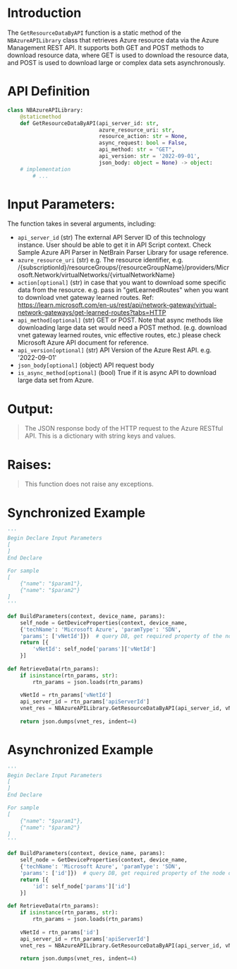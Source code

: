 # Introduction
The `GetResourceDataByAPI` function is a static method of the `NBAzureAPILibrary` class that retrieves Azure resource data via the Azure Management REST API. It supports both GET and POST methods to download resource data, where GET is used to download the resource data, and POST is used to download large or complex data sets asynchronously.

# API Definition
```python
class NBAzureAPILibrary:
    @staticmethod
    def GetResourceDataByAPI(api_server_id: str,
                             azure_resource_uri: str,
                             resource_action: str = None,
                             async_request: bool = False,
                             api_method: str = "GET",
                             api_version: str = '2022-09-01',
                             json_body: object = None) -> object:
    # implementation
        # ...
```

# Input Parameters:
The function takes in several arguments, including:
 - `api_server_id` (str) The external API Server ID of this technology instance. User should be able to get it in API Script context. Check Sample Azure API Parser in NetBrain Parser Library for usage reference.
 - `azure_resource_uri` (str) e.g. The resource identifier, e.g. /{subscriptionId}/resourceGroups/{resourceGroupName}/providers/Microsoft.Network/virtualNetworks/{virtualNetworkName}
 - `action[optional]` (str) in case that you want to download some specific data from the resource. e.g. pass in "getLearnedRoutes" when you want to download vnet gateway learned routes. Ref: https://learn.microsoft.com/en-us/rest/api/network-gateway/virtual-network-gateways/get-learned-routes?tabs=HTTP
 - `api_method[optional]` (str) GET or POST. Note that async methods like downloading large data set would need a POST method. (e.g. download vnet gateway learned routes, vnic effective routes, etc.) please check Microsoft Azure API document for reference.
 - `api_version[optional]` (str) API Version of the Azure Rest API. e.g. '2022-09-01'
 - `json_body[optional]` (object) API request body
 - `is_async_method[optional]` (bool) True if it is async API to download large data set from Azure.

# Output:
> The JSON response body of the HTTP request to the Azure RESTful API. This is a dictionary with string keys and values.

# Raises:
> This function does not raise any exceptions.

# Synchronized Example
```python
'''
Begin Declare Input Parameters
[
]
End Declare

For sample
[
    {"name": "$param1"},
    {"name": "$param2"}
]
'''

def BuildParameters(context, device_name, params):
    self_node = GetDeviceProperties(context, device_name, 
    {'techName': 'Microsoft Azure', 'paramType': 'SDN', 
    'params': ['vNetId']})  # query DB, get required property of the node data model
    return [{
        'vNetId': self_node['params']['vNetId']
    }]
	
def RetrieveData(rtn_params):
    if isinstance(rtn_params, str):
        rtn_params = json.loads(rtn_params)
    
    vNetId = rtn_params['vNetId']
    api_server_id = rtn_params['apiServerId']
    vnet_res = NBAzureAPILibrary.GetResourceDataByAPI(api_server_id, vNetId)
    
    return json.dumps(vnet_res, indent=4)
 ```
 
 
# Asynchronized Example
```python
'''
Begin Declare Input Parameters
[
]
End Declare

For sample
[
    {"name": "$param1"},
    {"name": "$param2"}
]
'''

def BuildParameters(context, device_name, params):
    self_node = GetDeviceProperties(context, device_name, 
    {'techName': 'Microsoft Azure', 'paramType': 'SDN', 
    'params': ['id']})  # query DB, get required property of the node data model
    return [{
        'id': self_node['params']['id']
    }]
	
def RetrieveData(rtn_params):
    if isinstance(rtn_params, str):
        rtn_params = json.loads(rtn_params)
    
    vNetId = rtn_params['id']
    api_server_id = rtn_params['apiServerId']
    vnet_res = NBAzureAPILibrary.GetResourceDataByAPI(api_server_id, vNetId, action="getLearnedRoutes", is_async_method=True)
    
    return json.dumps(vnet_res, indent=4)
 ```

